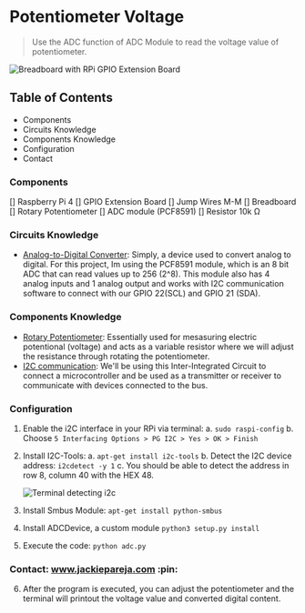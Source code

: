 # Potentiometer Voltage

> Use the ADC function of ADC Module to read the voltage value of potentiometer.

![Breadboard with RPi GPIO Extension Board](https://i.ibb.co/MB8vJb4/IMG-20200725-171244.jpg)

## Table of Contents
- Components
- Circuits Knowledge
- Components Knowledge
- Configuration
- Contact


### Components
[] Raspberry Pi 4
[] GPIO Extension Board
[] Jump Wires M-M
[] Breadboard
[] Rotary Potentiometer
[] ADC module (PCF8591)
[] Resistor 10k &Omega;

### Circuits Knowledge
- [Analog-to-Digital Converter](https://en.wikipedia.org/wiki/Analog-to-digital_converter): Simply, a device used to convert analog to digital. For this project, Im using the PCF8591 module, which is an 8 bit ADC that can read values up to 256 (2^8). This module also has 4 analog inputs and 1 analog output and works with I2C communication software to connect with our GPIO 22(SCL) and GPIO 21 (SDA).

### Components Knowledge
- [Rotary Potentiometer](https://en.wikipedia.org/wiki/Potentiometer): Essentially used for mesasuring electric potentional (voltage) and acts as a variable resistor where we will adjust the resistance through rotating the potentiometer.
- [I2C communication](https://en.wikipedia.org/wiki/I%C2%B2C): We'll be using this Inter-Integrated Circuit to connect a microcontroller and be used as a transmitter or receiver to communicate with devices connected to the bus.

### Configuration
1. Enable the i2C interface in your RPi via terminal:
    a. `sudo raspi-config`
    b. Choose `5 Interfacing Options > PG I2C > Yes > OK > Finish`
    
2. Install I2C-Tools:
    a. `apt-get install i2c-tools`
    b. Detect the I2C device address: `i2cdetect -y 1`
    c. You should be able to detect the address in row 8, column 40 with the HEX 48.
    
    ![Terminal detecting i2c](https://i.ibb.co/c11gjPj/i2cdetect.png)
    
3. Install Smbus Module:
    `apt-get install python-smbus`
    
4. Install ADCDevice, a custom module
    `python3 setup.py install`
    
5. Execute the code:
    `python adc.py`

### Contact: www.jackiepareja.com :pin:
6. After the program is executed, you can adjust the potentiometer and the terminal will printout the voltage value and converted digital content.
    